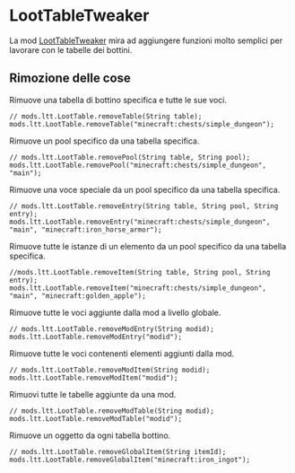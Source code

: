 # LootTableTweaker

La mod [LootTableTweaker](https://minecraft.curseforge.com/projects/loottabletweaker) mira ad aggiungere funzioni molto semplici per lavorare con le tabelle dei bottini.

## Rimozione delle cose

Rimuove una tabella di bottino specifica e tutte le sue voci.

```zenscript
// mods.ltt.LootTable.removeTable(String table);
mods.ltt.LootTable.removeTable("minecraft:chests/simple_dungeon");
```

Rimuove un pool specifico da una tabella specifica.

```zenscript
// mods.ltt.LootTable.removePool(String table, String pool);
mods.ltt.LootTable.removePool("minecraft:chests/simple_dungeon", "main");
```

Rimuove una voce speciale da un pool specifico da una tabella specifica.

```zenscript
// mods.ltt.LootTable.removeEntry(String table, String pool, String entry);
mods.ltt.LootTable.removeEntry("minecraft:chests/simple_dungeon", "main", "minecraft:iron_horse_armor");
```

Rimuove tutte le istanze di un elemento da un pool specifico da una tabella specifica.

```zenscript
//mods.ltt.LootTable.removeItem(String table, String pool, String entry);
mods.ltt.LootTable.removeItem("minecraft:chests/simple_dungeon", "main", "minecraft:golden_apple");
```

Rimuove tutte le voci aggiunte dalla mod a livello globale.

```zenscript
// mods.ltt.LootTable.removeModEntry(String modid);
mods.ltt.LootTable.removeModEntry("modid");
```

Rimuove tutte le voci contenenti elementi aggiunti dalla mod.

```zenscript
// mods.ltt.LootTable.removeModItem(String modid);
mods.ltt.LootTable.removeModItem("modid");
```

Rimuovi tutte le tabelle aggiunte da una mod.

```zenscript
// mods.ltt.LootTable.removeModTable(String modid);
mods.ltt.LootTable.removeModTable("modid");
```

Rimuove un oggetto da ogni tabella bottino.

```zenscript
// mods.ltt.LootTable.removeGlobalItem(String itemId);
mods.ltt.LootTable.removeGlobalItem("minecraft:iron_ingot");
```